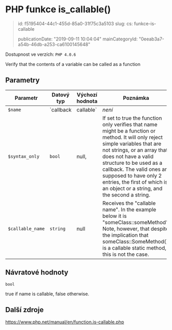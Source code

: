 PHP funkce is_callable()
========================

> id: f5195404-44c1-455d-85a0-31f75c3a5103
> slug:
> 	cs: funkce-is-callable
>
> publicationDate: "2019-09-11 10:04:04"
> mainCategoryId: "0eeab3a7-a54b-46db-a253-ca6100145648"

Dostupnost ve verzích: `PHP 4.0.6`

Verify that the contents of a variable can be called as a function


Parametry
--------------

| Parametr | Datový typ | Výchozí hodnota | Poznámka |
|-----|-----|-----|-----|
| `$name` | `callback|callable` | *není* | Can be either the name of a function stored in a string variable, or an object and the name of a method within the object, like this: array($SomeObject, 'MethodName') |
| `$syntax_only` | `bool` | null, | If set to true the function only verifies that name might be a function or method. It will only reject simple variables that are not strings, or an array that does not have a valid structure to be used as a callback. The valid ones are supposed to have only 2 entries, the first of which is an object or a string, and the second a string. |
| `$callable_name` | `string` | null | Receives the "callable name". In the example below it is "someClass::someMethod". Note, however, that despite the implication that someClass::SomeMethod() is a callable static method, this is not the case. |


Návratové hodnoty
----------------

`bool`

true if name is callable, false
otherwise.

Další zdroje
------------

https://www.php.net/manual/en/function.is-callable.php
